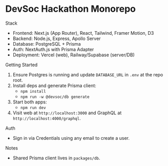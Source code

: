 # DevSoc Hackathon Monorepo

Stack
- Frontend: Next.js (App Router), React, Tailwind, Framer Motion, D3
- Backend: Node.js, Express, Apollo Server
- Database: PostgreSQL + Prisma
- Auth: NextAuth.js with Prisma Adapter
- Deployment: Vercel (web), Railway/Supabase (server/DB)

Getting Started
1. Ensure Postgres is running and update `DATABASE_URL` in `.env` at the repo root.
2. Install deps and generate Prisma client:
   - `npm install`
   - `npm run -w @devsoc/db generate`
3. Start both apps:
   - `npm run dev`
4. Visit web at `http://localhost:3000` and GraphQL at `http://localhost:4000/graphql`.

Auth
- Sign in via Credentials using any email to create a user.

Notes
- Shared Prisma client lives in `packages/db`.
